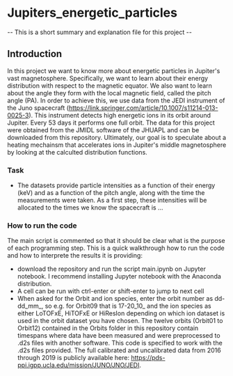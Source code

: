 # Jupiters_energetic_particles

 -- This is a short summary and explanation file for this project -- 

## Introduction
In this project we want to know more about energetic particles in Jupiter's vast magnetosphere. Specifically, we want to learn about their energy distribution with respect to the magnetic equator. We also want to learn about the angle they form with the local magnetic field, called the pitch angle (PA). In order to achieve this, we use data from the JEDI instrument of the Juno spacecraft (https://link.springer.com/article/10.1007/s11214-013-0025-3). This instrument detects high energetic ions in its orbit around Jupiter. Every 53 days it performs one full orbit. The data for this project were obtained from the JMIDL software of the JHUAPL and can be downloaded from this repository.
Ultimately, our goal is to speculate about a heating mechainsm that accelerates ions in Jupiter's middle magnetosphere by looking at the calculted distribution functions.

### Task

 - The datasets provide particle intensities as a function of their energy (keV) and as a function of the pitch angle, along with the time the measurements were taken. As a first step, these intensities will be allocated to the times we know the spacecraft is ... 
 
 
 
 ### How to run the code
The main script is commented so that it should be clear what is the purpose of each programming step. This is a quick walkthrough how to run the code and how to interprete the results it is providing:
- download the repository and run the script main.ipynb on Jupyter notebook. I recommend installing Jupyter notebook with the Anaconda distribution.
- A cell can be run with ctrl-enter or shift-enter to jump to next cell
- When asked for the Orbit and ion species, enter the orbit number as dd-dd_mm_, so e.g. for Orbit09 that is 17-20_10_ and the ion species as either LoTOFxE, HiTOFxE or HiResIon depending on which ion dataset is used in the orbit dataset you have chosen. The twelve orbits (Orbit01 to Orbit12) contained in the Orbits folder in this repository contain timespans where data have been measured and were preprocessed to .d2s files with another software. This code is specified to work with the .d2s files provided. The full calibrated and uncalibrated data from 2016 through 2019 is publicly available here: https://pds-ppi.igpp.ucla.edu/mission/JUNO/JNO/JEDI.
